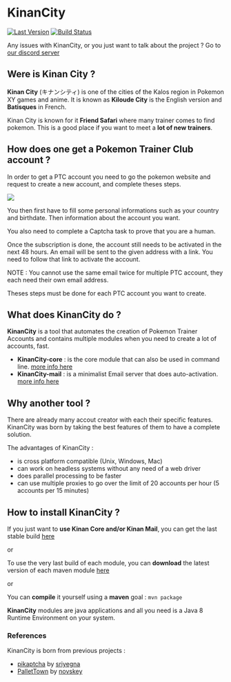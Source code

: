 # KinanCity

[![Last Version](https://img.shields.io/badge/version-1.0.0--Alpha1-brightgreen.svg)](https://github.com/drallieiv/KinanCity/releases/latest)
[![Build Status](https://travis-ci.org/drallieiv/KinanCity.svg?branch=master)](https://travis-ci.org/drallieiv/KinanCity)

Any issues with KinanCity, or you just want to talk about the project ? Go to [our discord server]( http://discord.gg/3jkb3zA)

## Were is Kinan City ?

**Kinan City** (キナンシティ) is one of the cities of the Kalos region in Pokemon XY games and anime.
It is known as **Kiloude City** is the English version and **Batisques** in French.

Kinan City is known for it **Friend Safari** where many trainer comes to find pokemon. This is a good place if you want to meet a **lot of new trainers**.

## How does one get a Pokemon Trainer Club account ?

In order to get a PTC account you need to go the pokemon website and request to create a new account, and complete theses steps.

![](docs/0_PTCsignup.png)

You then first have to fill some personal informations such as your country and birthdate. Then information about the account you want.

You also need to complete a Captcha task to prove that you are a human.

Once the subscription is done, the account still needs to be activated in the next 48 hours. An email will be sent to the given address with a link. You need to follow that link to activate the account.

NOTE : You cannot use the same email twice for multiple PTC account, they each need their own email address.

Theses steps must be done for each PTC account you want to create.

## What does KinanCity do ?

**KinanCity** is a tool that automates the creation of Pokemon Trainer Accounts and contains multiple modules when you need to create a lot of accounts, fast.

- **KinanCity-core** : is the core module that can also be used in command line. [more info here](KinanCity-core/README.md)
- **KinanCity-mail** : is a minimalist Email server that does auto-activation. [more info here](KinanCity-mail/README.md)

## Why another tool ?

There are already many accout creator with each their specific features.  
KinanCity was born by taking the best features of them to have a complete solution.

The advantages of KinanCity :
* is cross platform compatible (Unix, Windows, Mac)
* can work on headless systems without any need of a web driver
* does parallel processing to be faster
* can use multiple proxies to go over the limit of 20 accounts per hour (5 accounts per 15 minutes)

## How to install KinanCity ?

If you just want to **use Kinan Core and/or Kinan Mail**, you can get the last stable build [here](https://github.com/drallieiv/KinanCity/releases)

or

To use the very last build of each module, you can **download** the latest version of each maven module [here](https://github.com/drallieiv/KinanCity/packages)

or  

You can **compile** it yourself using a **maven** goal : `mvn package`  

**KinanCity** modules are java applications and all you need is a Java 8 Runtime Environment on your system.

### References

KinanCity is born from previous projects :

* [pikaptcha](https://github.com/sriyegna/Pikaptcha) by [sriyegna](https://github.com/sriyegna)
* [PalletTown](https://github.com/novskey/PalletTown) by [novskey](https://github.com/novskey)
